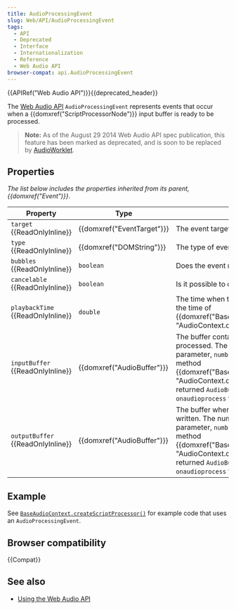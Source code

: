 ```yaml
---
title: AudioProcessingEvent
slug: Web/API/AudioProcessingEvent
tags:
  - API
  - Deprecated
  - Interface
  - Internationalization
  - Reference
  - Web Audio API
browser-compat: api.AudioProcessingEvent
---
```

{{APIRef("Web Audio API")}}{{deprecated_header}}

The [Web Audio API](/en-US/docs/Web/API/Web_Audio_API) `AudioProcessingEvent` represents events that occur when a {{domxref("ScriptProcessorNode")}} input buffer is ready to be processed.

> **Note:** As of the August 29 2014 Web Audio API spec publication, this feature has been marked as deprecated, and is soon to be replaced by [AudioWorklet](https://webaudio.github.io/web-audio-api/#audioworklet).

## Properties

_The list below includes the properties inherited from its parent, {{domxref("Event")}}_.

| Property                                | Type                                 | Description                                                                                                                                                                                                                                                                                                                                                                             |
| --------------------------------------- | ------------------------------------ | --------------------------------------------------------------------------------------------------------------------------------------------------------------------------------------------------------------------------------------------------------------------------------------------------------------------------------------------------------------------------------------- |
| `target` {{ReadOnlyInline}}       | {{domxref("EventTarget")}} | The event target (the topmost target in the DOM tree).                                                                                                                                                                                                                                                                                                                                  |
| `type` {{ReadOnlyInline}}         | {{domxref("DOMString")}}     | The type of event.                                                                                                                                                                                                                                                                                                                                                                      |
| `bubbles` {{ReadOnlyInline}}      | `boolean`                            | Does the event normally bubble?                                                                                                                                                                                                                                                                                                                                                         |
| `cancelable` {{ReadOnlyInline}}   | `boolean`                            | Is it possible to cancel the event?                                                                                                                                                                                                                                                                                                                                                     |
| `playbackTime` {{ReadOnlyInline}} | `double`                             | The time when the audio will be played, as defined by the time of {{domxref("BaseAudioContext/currentTime", "AudioContext.currentTime")}}                                                                                                                                                                                                                      |
| `inputBuffer` {{ReadOnlyInline}}  | {{domxref("AudioBuffer")}} | The buffer containing the input audio data to be processed. The number of channels is defined as a parameter, `numberOfInputChannels`, of the factory method {{domxref("BaseAudioContext/createScriptProcessor", "AudioContext.createScriptProcessor()")}}. Note the returned `AudioBuffer` is only valid in the scope of the `onaudioprocess` function. |
| `outputBuffer` {{ReadOnlyInline}} | {{domxref("AudioBuffer")}} | The buffer where the output audio data should be written. The number of channels is defined as a parameter, `numberOfOutputChannels`, of the factory method {{domxref("BaseAudioContext/createScriptProcessor", "AudioContext.createScriptProcessor()")}}. Note the returned `AudioBuffer` is only valid in the scope of the `onaudioprocess` function.  |

## Example

See [`BaseAudioContext.createScriptProcessor()`](/en-US/docs/Web/API/BaseAudioContext/createScriptProcessor#example) for example code that uses an `AudioProcessingEvent`.

## Browser compatibility

{{Compat}}

## See also

- [Using the Web Audio API](/en-US/docs/Web/API/Web_Audio_API/Using_Web_Audio_API)
